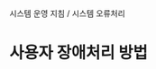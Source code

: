 <!--breadcrumb:시스템 운영 지침 / 시스템 오류처리--><span class="md-breadcrumb">시스템 운영 지침 / 시스템 오류처리</span>
# 사용자 장애처리 방법
